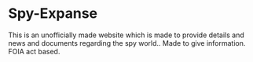 # Spy-Expanse
This is an unofficially made website which is made to provide details and news and documents regarding the spy world..
Made to give information. 
FOIA act based.    
